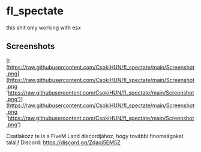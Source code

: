# fl_spectate

this shit only working with esx

## Screenshots

[![https://raw.githubusercontent.com/CsokiHUN/fl_spectate/main/Screenshot.png](https://raw.githubusercontent.com/CsokiHUN/fl_spectate/main/Screenshot.png 'https://raw.githubusercontent.com/CsokiHUN/fl_spectate/main/Screenshot.png')](https://raw.githubusercontent.com/CsokiHUN/fl_spectate/main/Screenshot.png 'https://raw.githubusercontent.com/CsokiHUN/fl_spectate/main/Screenshot.png')

Csatlakozz te is a FiveM Land discordjához, hogy további finomságokat találj! Discord: https://discord.gg/Zdaqj5EM5Z
